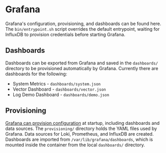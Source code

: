 # Grafana

Grafana's configuration, provisioning, and dashboards can be found here.  The `bin/entrypoint.sh` script overrides the
default entrypoint, waiting for InfluxDB to provision credentials before starting Grafana.

## Dashboards

Dashboards can be exported from Grafana and saved in the `dashboards/` directory to be provisioned
automatically by Grafana.  Currently there are dashboards for the following:

* System Metrics - `dashboards/system.json`
* Vector Dashboard - `dashboards/vector.json`
* Log Demo Dashboard - `dashboards/demo.json`

## Provisioning

[Grafana can provision configuration](https://grafana.com/docs/grafana/latest/administration/provisioning/) at startup,
including dashboards and data sources.  The `provisioning/` directory holds the YAML files used by
Grafana.  Data sources for Loki, Prometheus, and InfluxDB are created.  Dashboards are imported
from `/var/lib/grafana/dashboards`, which is mounted inside the container from the local
`dashboards/` directory.
